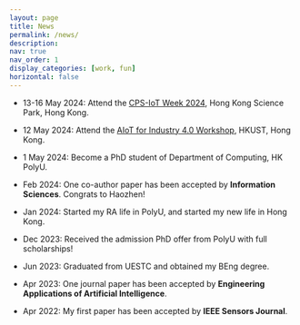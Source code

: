 ```yaml
---
layout: page
title: News
permalink: /news/
description: 
nav: true
nav_order: 1
display_categories: [work, fun]
horizontal: false
---
```


- 13-16 May 2024: Attend the [CPS-IoT Week 2024](https://cps-iot-week2024.ie.cuhk.edu.hk/), Hong Kong Science Park, Hong Kong.

- 12 May 2024: Attend the [AIoT for Industry 4.0 Workshop](https://wands.sg/team/workshop/aiot_for_industry_4.0/), HKUST, Hong Kong.

- 1 May 2024: Become a PhD student of Department of Computing, HK PolyU.

- Feb 2024: One co-author paper has been accepted by **Information Sciences**. Congrats to Haozhen!

- Jan 2024: Started my RA life in PolyU, and started my new life in Hong Kong.

- Dec 2023: Received the admission PhD offer from PolyU with full scholarships!

- Jun 2023: Graduated from UESTC and obtained my BEng degree.

- Apr 2023: One journal paper has been accepted by **Engineering Applications of Artificial Intelligence**.

- Apr 2022: My first paper has been accepted by **IEEE Sensors Journal**.


